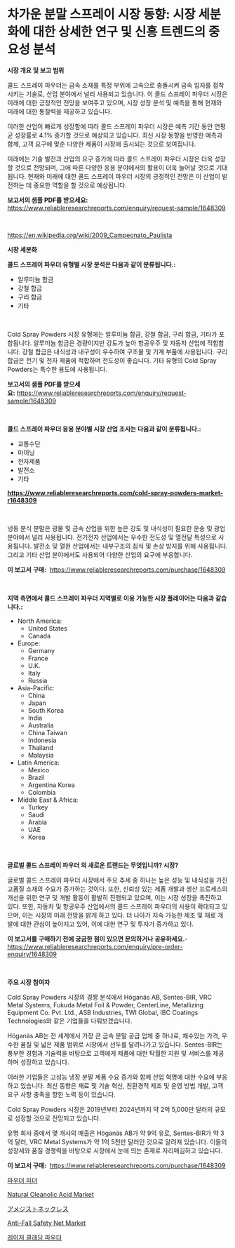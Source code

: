 <p><h1>차가운 분말 스프레이 시장 동향: 시장 세분화에 대한 상세한 연구 및 신흥 트렌드의 중요성 분석</h1></p><p><strong>시장 개요 및 보고 범위</strong></p>
<p><p>콜드 스프레이 파우더는 금속 소재를 특정 부위에 고속으로 충돌시켜 금속 입자를 접착시키는 기술로, 산업 분야에서 널리 사용되고 있습니다. 이 콜드 스프레이 파우더 시장은 미래에 대한 긍정적인 전망을 보여주고 있으며, 시장 성장 분석 및 예측을 통해 현재와 미래에 대한 통찰력을 제공하고 있습니다. </p><p>이러한 산업이 빠르게 성장함에 따라 콜드 스프레이 파우더 시장은 예측 기간 동안 연평균 성장률로 4.1% 증가할 것으로 예상되고 있습니다. 최신 시장 동향을 반영한 예측과 함께, 고객 요구에 맞춘 다양한 제품이 시장에 출시되는 것으로 보여집니다. </p><p>미래에는 기술 발전과 산업의 요구 증가에 따라 콜드 스프레이 파우더 시장은 더욱 성장할 것으로 전망되며, 그에 따른 다양한 응용 분야에서의 활용이 더욱 늘어날 것으로 기대됩니다. 현재와 미래에 대한 콜드 스프레이 파우더 시장의 긍정적인 전망은 이 산업이 발전하는 데 중요한 역할을 할 것으로 예상됩니다.</p></p>
<p><strong>보고서의 샘플 PDF를 받으세요:</strong> <a href="https://www.reliableresearchreports.com/enquiry/request-sample/1648309">https://www.reliableresearchreports.com/enquiry/request-sample/1648309</a></p>
<p>&nbsp;</p>
<p><a href="https://en.wikipedia.org/wiki/2009_Campeonato_Paulista">https://en.wikipedia.org/wiki/2009_Campeonato_Paulista</a></p>
<p><strong>시장 세분화</strong></p>
<p><strong>콜드 스프레이 파우더 유형별 시장 분석은 다음과 같이 분류됩니다.:</strong></p>
<p><ul><li>알루미늄 합금</li><li>강철 합금</li><li>구리 합금</li><li>기타</li></ul></p>
<p>&nbsp;</p>
<p><p>Cold Spray Powders 시장 유형에는 알루미늄 합금, 강철 합금, 구리 합금, 기타가 포함됩니다. 알루미늄 합금은 경량이지만 강도가 높아 항공우주 및 자동차 산업에 적합합니다. 강철 합금은 내식성과 내구성이 우수하여 구조물 및 기계 부품에 사용됩니다. 구리 합금은 전기 및 전자 제품에 적합하며 전도성이 좋습니다. 기타 유형의 Cold Spray Powders는 특수한 용도에 사용됩니다.</p></p>
<p><strong>보고서의 샘플 PDF를 받으세요:</strong>&nbsp;<a href="https://www.reliableresearchreports.com/enquiry/request-sample/1648309">https://www.reliableresearchreports.com/enquiry/request-sample/1648309</a></p>
<p>&nbsp;</p>
<p><strong> 콜드 스프레이 파우더 응용 분야별 시장 산업 조사는 다음과 같이 분류됩니다.:</strong></p>
<p><ul><li>교통수단</li><li>마이닝</li><li>전자제품</li><li>발전소</li><li>기타</li></ul></p>
<p><strong><a href="https://www.reliableresearchreports.com/cold-spray-powders-market-r1648309">https://www.reliableresearchreports.com/cold-spray-powders-market-r1648309</a></strong></p>
<p>&nbsp;</p>
<p><p>냉동 분식 분말은 광물 및 금속 산업을 위한 높은 강도 및 내식성이 필요한 운송 및 광업 분야에서 널리 사용됩니다. 전기전자 산업에서는 우수한 전도성 및 열전달 특성으로 사용됩니다. 발전소 및 열원 산업에서는 내부구조의 침식 및 손상 방지를 위해 사용됩니다. 그리고 기타 산업 분야에서도 사용되어 다양한 산업의 요구에 부응합니다.</p></p>
<p><strong>이 보고서 구매:</strong>&nbsp; <a href="https://www.reliableresearchreports.com/purchase/1648309">https://www.reliableresearchreports.com/purchase/1648309</a></p>
<p>&nbsp;</p>
<p><strong>지역 측면에서 콜드 스프레이 파우더 지역별로 이용 가능한 시장 플레이어는 다음과 같습니다.:</strong></p>
<p><ul>
    <li>
        North America:
        <ul>
            <li>United States</li>
            <li>Canada</li>
        </ul>
    </li>
    <li>
        Europe:
        <ul>
            <li>Germany</li>
            <li>France</li>
            <li>U.K.</li>
            <li>Italy</li>
            <li>Russia</li>
        </ul>
    </li>
    <li>
        Asia-Pacific:
        <ul>
            <li>China</li>
            <li>Japan</li>
            <li>South Korea</li>
            <li>India</li>
            <li>Australia</li>
            <li>China Taiwan</li>
            <li>Indonesia</li>
            <li>Thailand</li>
            <li>Malaysia</li>
        </ul>
    </li>
    <li>
        Latin America:
        <ul>
            <li>Mexico</li>
            <li>Brazil</li>
            <li>Argentina Korea</li>
            <li>Colombia</li>
        </ul>
    </li>
    <li>
        Middle East & Africa:
        <ul>
            <li>Turkey</li>
            <li>Saudi</li>
            <li>Arabia</li>
            <li>UAE</li>
            <li>Korea</li>
        </ul>
    </li>
    </ul></p>
<p>&nbsp;</p>
<p><strong>글로벌 콜드 스프레이 파우더 의 새로운 트렌드는 무엇입니까? 시장?</strong></p>
<p><p>글로벌 콜드 스프레이 파우더 시장에서 주요 추세 중 하나는 높은 성능 및 내식성을 가진 고품질 소재의 수요가 증가하는 것이다. 또한, 신뢰성 있는 제품 개발과 생산 프로세스의 개선을 위한 연구 및 개발 활동이 활발히 진행되고 있으며, 이는 시장 성장을 촉진하고 있다. 또한, 자동차 및 항공우주 산업에서의 콜드 스프레이 파우더의 사용이 확대되고 있으며, 이는 시장의 미래 전망을 밝게 하고 있다. 더 나아가 지속 가능한 제조 및 재료 개발에 대한 관심이 높아지고 있어, 이에 대한 연구 및 투자가 증가하고 있다.</p></p>
<p><strong>이 보고서를 구매하기 전에 궁금한 점이 있으면 문의하거나 공유하세요.</strong>- <a href="https://www.reliableresearchreports.com/enquiry/pre-order-enquiry/1648309">https://www.reliableresearchreports.com/enquiry/pre-order-enquiry/1648309</a></p>
<p>&nbsp;</p>
<p><strong>주요 시장 참여자</strong></p>
<p><p>Cold Spray Powders 시장의 경쟁 분석에서 Höganäs AB, Sentes-BIR, VRC Metal Systems, Fukuda Metal Foil & Powder, CenterLine, Metallizing Equipment Co. Pvt. Ltd., ASB Industries, TWI Global, IBC Coatings Technologies와 같은 기업들을 다뤄보겠습니다. </p><p>Höganäs AB는 전 세계에서 가장 큰 금속 분말 공급 업체 중 하나로, 채수있는 가격, 우수한 품질 및 넓은 제품 범위로 시장에서 선두를 달려나가고 있습니다. Sentes-BIR는 풍부한 경험과 기술력을 바탕으로 고객에게 제품에 대한 탁월한 지원 및 서비스를 제공하며 성장하고 있습니다. </p><p>이러한 기업들은 고성능 냉장 분말 제품 수요 증가와 함께 산업 혁명에 대한 수요에 부응하고 있습니다. 최신 동향은 재료 및 기술 혁신, 친환경적 제조 및 운영 방법 개발, 고객 요구 사항 충족을 향한 노력 등이 있습니다. </p><p>Cold Spray Powders 시장은 2019년부터 2024년까지 약 2억 5,000만 달러의 규모로 성장할 것으로 전망되고 있습니다. </p><p>유명 회사 중에서 몇 개사의 매출은 Höganäs AB가 약 9억 유로, Sentes-BIR가 약 3억 달러, VRC Metal Systems가 약 1억 5천만 달러인 것으로 알려져 있습니다. 이들의 성장세와 품질 경쟁력을 바탕으로 시장에서 눈에 띄는 존재로 자리매김하고 있습니다.</p></p>
<p><strong>이 보고서 구매:</strong>&nbsp;&nbsp;<a href="https://www.reliableresearchreports.com/purchase/1648309">https://www.reliableresearchreports.com/purchase/1648309</a></p>
<p><p><a href="https://github.com/shampaakter36/Market-Research-Report-List-2/blob/main/346662328148.md">파우더 피더</a></p><p><a href="https://github.com/cameroneffertz/Market-Research-Report-List-2/blob/main/natural-oleanolic-acid-market.md">Natural Oleanolic Acid Market</a></p><p><a href="https://github.com/TerrellConn/Market-Research-Report-List-2/blob/main/807002820606.md">アメジストネックレス</a></p><p><a href="https://github.com/shahriarnajimjoy333/Market-Research-Report-List-1/blob/main/anti-fall-safety-net-market.md">Anti-Fall Safety Net Market</a></p><p><a href="https://github.com/LuckeyCorbin/Market-Research-Report-List-2/blob/main/653595028149.md">레이저 클래딩 파우더</a></p></p>